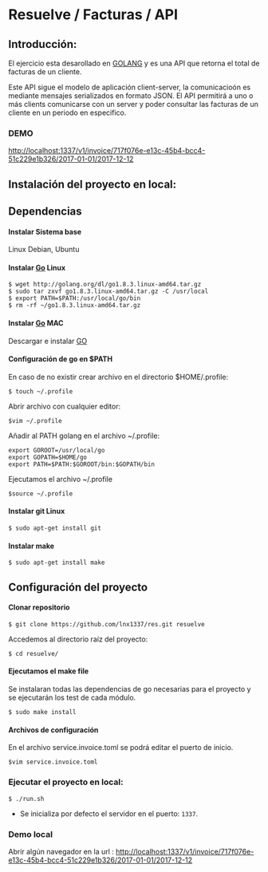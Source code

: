 # Resuelve / Facturas / API

## Introducción:
El ejercicio esta desarollado en [GOLANG](https://golang.org/) y es una API que retorna el total de facturas de un cliente.
 
Este API sigue el modelo de aplicación client-server, la comunicacioón es mediante mensajes serializados en formato JSON. El API permitirá a uno o más clients comunicarse con un server y poder consultar las facturas de un cliente en un periodo en especifico.

### DEMO

[http://localhost:1337/v1/invoice/717f076e-e13c-45b4-bcc4-51c229e1b326/2017-01-01/2017-12-12](http://localhost:1337/v1/invoice/717f076e-e13c-45b4-bcc4-51c229e1b326/2017-01-01/2017-12-12)

## Instalación del proyecto en local:

## Dependencias

#### Instalar Sistema base
Linux Debian, Ubuntu
 
#### Instalar [Go](https://golang.org/dl ) Linux

```
$ wget http://golang.org/dl/go1.8.3.linux-amd64.tar.gz
$ sudo tar zxvf go1.8.3.linux-amd64.tar.gz -C /usr/local
$ export PATH=$PATH:/usr/local/go/bin
$ rm -rf ~/go1.8.3.linux-amd64.tar.gz

```

#### Instalar [Go](https://golang.org/dl ) MAC

Descargar e instalar [GO](https://storage.googleapis.com/golang/go1.8.3.darwin-amd64.pkg)

#### Configuración de go en $PATH


En caso de no existir crear archivo en el directorio $HOME/.profile:

```
$ touch ~/.profile

```

Abrir archivo con cualquier editor:

```
$vim ~/.profile

```


Añadir al PATH golang en el archivo ~/.profile:

```
export GOROOT=/usr/local/go
export GOPATH=$HOME/go
export PATH=$PATH:$GOROOT/bin:$GOPATH/bin

```

Ejecutamos el archivo ~/.profile

```
$source ~/.profile

```

#### Instalar git Linux

```
$ sudo apt-get install git

```

#### Instalar make

```
$ sudo apt-get install make

```

## Configuración del proyecto

#### Clonar repositorio

```
$ git clone https://github.com/lnx1337/res.git resuelve

```

Accedemos al directorio raíz del proyecto:

```
$ cd resuelve/
```



#### Ejecutamos el make file

Se instalaran todas las dependencias de go necesarias para el proyecto y se ejecutarán los test de cada módulo.

```
$ sudo make install

```

#### Archivos de configuración

En el archivo service.invoice.toml se podrá editar el puerto de inicio. 

```
$vim service.invoice.toml 

```


### Ejecutar el proyecto en local:

```
$ ./run.sh
```

+ Se inicializa por defecto el servidor en el puerto: `1337`.

### Demo local

Abrir algún navegador en la url : [http://localhost:1337/v1/invoice/717f076e-e13c-45b4-bcc4-51c229e1b326/2017-01-01/2017-12-12](http://localhost:1337/v1/invoice/717f076e-e13c-45b4-bcc4-51c229e1b326/2017-01-01/2017-12-12)